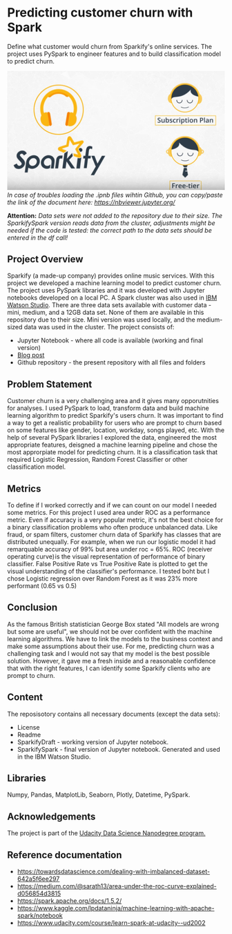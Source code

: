 # Predicting customer churn with Spark
Define what customer would churn from Sparkify's online services. The project uses PySpark to engineer features and to build classification model to predict churn.

![Predicting customer chrun](https://github.com/rabadzhiyski/SparkProject/blob/main/Sparkify_.png "Sparkify")
*In case of troubles loading the .ipnb files wihtin Github, you can copy/paste the link of the document here: https://nbviewer.jupyter.org/*

**Attention:**
*Data sets were not added to the repository due to their size. The SparkifySpark version reads data from the cluster, adjustments might be needed if the code is tested: the correct path to the data sets should be entered in the df call!*

## Project Overview
Sparkify (a made-up company) provides online music services. With this project we developed a machine learning model to predict customer churn. The project uses PySpark libraries and it was developed with Jupyter notebooks developed on a local PC. A Spark cluster was also used in [IBM Watson Studio](https://www.ibm.com/cloud/watson-studio). There are three data sets available with customer data - mini, medium, and a 12GB data set. None of them are available in this repository due to their size. Mini version was used locally, and the medium-sized data was used in the cluster. The project consists of:
- Jupyter Notebook - where all code is available (working and final version)
- [Blog post](https://plamen-rabadzhiyski.medium.com/sparkify-make-your-customers-stay-e7a4307870be)
- Github repository - the present repository with all files and folders

## Problem Statement
Customer churn is a very challenging area and it gives many opporutnities for analyses. I used PySpark to load, transform data and build machine learning algorithm to predict Sparkify's users churn. It was important to find a way to get a realistic probability for users who are prompt to churn based on some features like gender, location, workday, songs played, etc. With the help of several PySpark libraries I explored the data, engineered the most appropriate features, deisgned a machine learning pipeline and chose the most approrpiate model for predicting churn. It is a classification task that required Logistic Regression, Random Forest Classifier or other classification model.

## Metrics
To define if I worked correctly and if we can count on our model I needed some metrics. For this project I used area under ROC as a performance metric. Even if accuracy is a very popular metric, it's not the best choice for a binary classification problems who often produce unbalanced data. Like fraud, or spam filters, customer churn data of Sparkify has classes that are distributed unequally. For example,  when we run our logistic model it had remarquable accuracy of 99% but area under roc  = 65%. ROC (receiver operating curve) is the visual representation of performance of binary classifier. False Positive Rate vs True Positive Rate is plotted to get the visual understanding of the classifier's performance. I tested boht but I chose Logistic regression over Random Forest as it was 23% more performant (0.65 vs 0.5)

## Conclusion 
As the famous British statistician George Box stated "All models are wrong but some are useful", we should not be over confident with the machine learning algorithms. We have to link the models to the business context and make some assumptions about their use. For me, predicting churn was a challenging task and I would not say that my model is the best possible solution. However, it gave me a fresh inside and a reasonable confidence that with the right features, I can identify some Sparkify clients who are prompt to churn.

## Content
The reposisotory contains all necessary documents (except the data sets):
- License
- Readme
- SparkifyDraft - working version of Jupyter notebook.
- SparkifySpark - final version of Jupyter notebook. Generated and used in the IBM Watson Studio.

## Libraries
Numpy, Pandas, MatplotLib, Seaborn, Plotly, Datetime, PySpark. 

## Acknowledgements
The project is part of the [Udacity Data Science Nanodegree program.](https://www.udacity.com/school-of-data-science)

## Reference documentation
- https://towardsdatascience.com/dealing-with-imbalanced-dataset-642a5f6ee297
- https://medium.com/@sarath13/area-under-the-roc-curve-explained-d056854d3815
- https://spark.apache.org/docs/1.5.2/
- https://www.kaggle.com/lpdataninja/machine-learning-with-apache-spark/notebook
- https://www.udacity.com/course/learn-spark-at-udacity--ud2002





